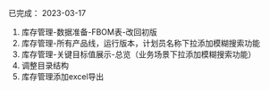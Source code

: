 已完成：
2023-03-17
1. 库存管理-数据准备-FBOM表-改回初版
2. 库存管理-所有产品线，运行版本，计划员名称下拉添加模糊搜索功能
3. 库存管理-关键目标值展示-总览（业务场景下拉添加模糊搜索功能）
4. 调整目录结构
5. 库存管理添加excel导出